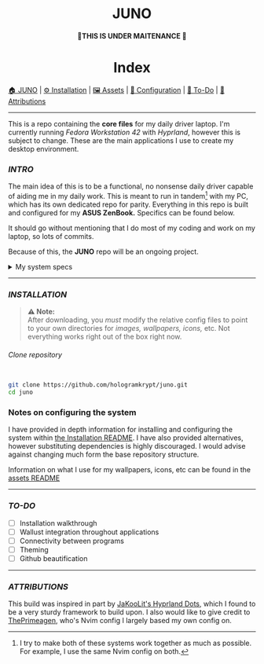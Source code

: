 <h1 align=center>JUNO</h1>


<h4 align=center>🚧THIS IS UNDER MAITENANCE 🚧</h4>

<h1 align=center>Index</h1>

[🏠 JUNO](JUNO.md) | [⚙️ Installation](github/INSTALL.md) | [🖼️ Assets](github/ASSETS.md) | [🔧 Configuration](github/INSTALL.md) | [📝 To-Do](#to-do) | [📜 Attributions](#attributions)

---

This is a repo containing the **core files** for my daily driver laptop. I'm currently running *Fedora Workstation 42* with *Hyprland*, however this is subject to change. These are the main applications I use to create my desktop environment.



### *INTRO*

The main idea of this is to be a functional, no nonsense daily driver capable of aiding me in my daily work. This is meant to run in tandem[^1] with my PC, which has its own dedicated repo for parity. Everything in this repo is built and configured for my **ASUS ZenBook.** Specifics can be found below. 

<p1>
It should go without mentioning that I do most of my coding and work on my laptop, so lots of commits.
</p1>

Because of this, the **JUNO** repo will be an ongoing project.



<details>
	<summary>My system specs</summary>

|             Hardware	        |          Specification                                      |
|                 ------               |                ------                                             |
|                 CPU	            |             Intel Core i7-8565U  4.60 GHz        |
|                 GPU	            |             Intel UHD Integrated Graphics        |
|              Memory	        |              16 GB                                             |
|              Storage	            |               1 TB                                              |
|                 WM	            |            Hyprland                                          |          
|               Distro	            |            Fedora 42                                         |
|                Shell               |              Bash                                               |          
|              Display	            |           1920x1080  @ 60fps                         |

</details>

---

### *INSTALLATION*

> **⚠️ Note:**  
> After downloading, you *must* modify the relative config files to point to your own directories for *images, wallpapers, icons,* etc. Not everything works right out of the box right now.

###### Clone repository

```bash

git clone https://github.com/hologramkrypt/juno.git
cd juno

```

### Notes on configuring the system

I have provided in depth information for installing and configuring the system within [the Installation README](github/INSTALL.md). I have also provided alternatives, however substituting dependencies is highly discouraged. I would advise against changing much form the base repository structure.

Information on what I use for my wallpapers, icons, etc can be found in the [assets README](github/ASSETS.md)

---

### *TO-DO*

- [ ] Installation walkthrough
- [ ] Wallust integration throughout applications
- [ ] Connectivity between programs
- [ ] Theming
- [ ] Github beautification

---

### *ATTRIBUTIONS*

This build was inspired in part by [JaKooLit's Hyprland Dots](https://github.com/JaKooLit/Hyprland-Dots), which I found to be a very sturdy framework to build upon. I also would like to give credit to [ThePrimeagen](https://github.com/ThePrimeagen), who's Nvim config I largely based my own config on.


[^1]: I try to make both of these systems work together as much as possible. For example, I use the same Nvim config on both.
